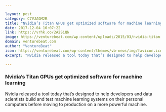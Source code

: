 ```yaml
---

layout: post
category: C7VJAGM2R
title: "Nvidia’s Titan GPUs get optimized software for machine learning"
date: 2017-12-04 16:07:22
link: https://vrhk.co/2A2SiQN
image: https://venturebeat.com/wp-content/uploads/2015/03/nvidia-titan-x-1.jpg?fit=780%2C438&strip=all
domain: venturebeat.com
author: "VentureBeat"
icon: https://venturebeat.com/wp-content/themes/vb-news/img/favicon.ico
excerpt: "Nvidia released a tool today that’s designed to help developers and data scientists build and test machine learning systems on their personal computers before moving to production on a more powerful machine."

---
```


### Nvidia’s Titan GPUs get optimized software for machine learning

Nvidia released a tool today that’s designed to help developers and data scientists build and test machine learning systems on their personal computers before moving to production on a more powerful machine.